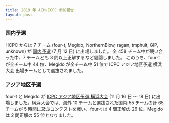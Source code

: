 ```yaml
---
title: 2019 年 ACM-ICPC 参加報告
layout: post
---
```


### 国内予選

 HCPC からは 7 チーム (four-t, Megido, NorthernBlow, ragan, tmphuit, GIP, unknown) が [国内予選](https://icpc.iisf.or.jp/2019-yokohama/2019kokunaiyosen/) (7 月 12 日) に出場しました。
全 458 チーム中が競い合った中、7 チームとも 3 問以上正解するなど健闘しました。
このうち、four-t が全チーム中 44 位、Megido が全チーム中 51 位で ICPC アジア地区予選 横浜大会 出場チームとして選抜されました。

### アジア地区予選

four-t と Megido が [ICPC アジア地区予選 横浜大会](https://icpc.iisf.or.jp/2019-yokohama/asia-yokohama-regional-contest-2019/) (11 月 16 日 〜 18 日) に出場しました。横浜大会では、海外 10 チームと選抜された国内 55 チームの計 65 チームが 5 時間に及ぶコンテストを戦い、four-t は 4 問正解の 26 位、Megido は 2 問正解の 55 位となりました。